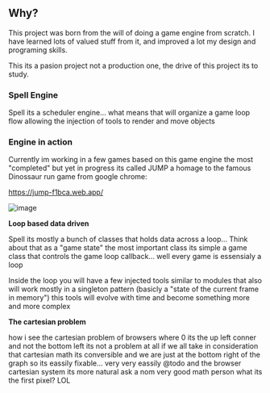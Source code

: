 ## Why?

This project was born from the will of doing a game engine from scratch. I have learned lots of valued stuff from it, and improved a lot my design and programing skills.

This its a pasion project not a production one, the drive of this project its to study.

### Spell Engine 

Spell its a scheduler engine... what means that will organize a game loop flow allowing the injection of tools to render and move objects

### Engine in action 

Currently im working in a few games based on this game engine the most "completed" but yet in progress its called JUMP a homage to the famous Dinossaur run game from google chrome:

https://jump-f1bca.web.app/

![image](https://user-images.githubusercontent.com/3594012/160288393-faac7273-65af-4dbc-9ae0-0d6cca47703d.png)

**Loop based data driven** 

Spell its mostly a bunch of classes that holds data across a loop... Think about that as a "game state" 
the most important class its simple a game class that controls the game loop callback... well every game is essensialy a loop 

Inside the loop you will have a few injected tools similar to modules that also will work mostly in a singleton pattern (basicly a "state of the current frame in memory") this tools will evolve with time and become something more and more complex 

**The cartesian problem**

how i see the cartesian problem of browsers where 0 its the up left conner and not the bottom left its not a problem at all if we all take in consideration that cartesian math its conversible and we are just at the bottom right of the graph so its eassily fixable... very very eassily @todo and the  browser cartesian system its more natural ask a nom very good math person what its the first pixel? LOL 
